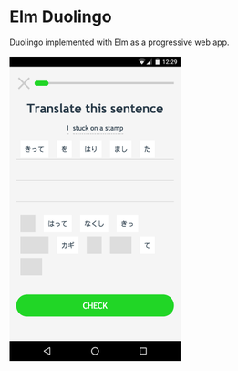 # Elm Duolingo

Duolingo implemented with Elm as a progressive web app.
<br>
<br>
<img src="./screenshot.png" alt="Screenshot" width="300">
